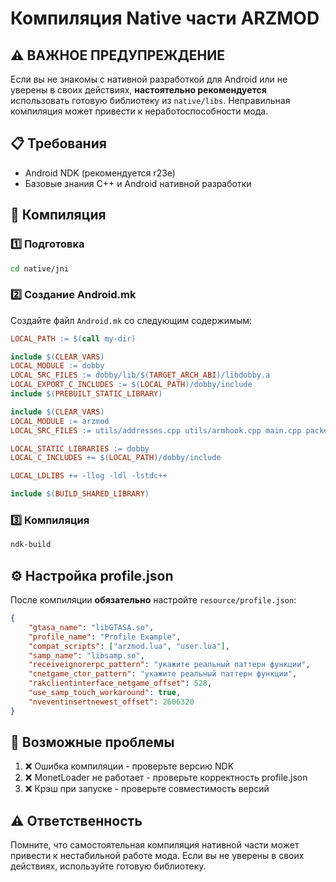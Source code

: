 # Компиляция Native части ARZMOD

## ⚠️ ВАЖНОЕ ПРЕДУПРЕЖДЕНИЕ
Если вы не знакомы с нативной разработкой для Android или не уверены в своих действиях, **настоятельно рекомендуется** использовать готовую библиотеку из `native/libs`. Неправильная компиляция может привести к неработоспособности мода.

## 📋 Требования
- Android NDK (рекомендуется r23e)
- Базовые знания C++ и Android нативной разработки

## 🚀 Компиляция

### 1️⃣ Подготовка
```bash
cd native/jni
```

### 2️⃣ Создание Android.mk
Создайте файл `Android.mk` со следующим содержимым:
```makefile
LOCAL_PATH := $(call my-dir)

include $(CLEAR_VARS)
LOCAL_MODULE := dobby
LOCAL_SRC_FILES := dobby/lib/$(TARGET_ARCH_ABI)/libdobby.a
LOCAL_EXPORT_C_INCLUDES := $(LOCAL_PATH)/dobby/include
include $(PREBUILT_STATIC_LIBRARY)

include $(CLEAR_VARS)
LOCAL_MODULE := arzmod
LOCAL_SRC_FILES := utils/addresses.cpp utils/armhook.cpp main.cpp packetsfix.cpp gamefixes.cpp

LOCAL_STATIC_LIBRARIES := dobby
LOCAL_C_INCLUDES += $(LOCAL_PATH)/dobby/include

LOCAL_LDLIBS += -llog -ldl -lstdc++

include $(BUILD_SHARED_LIBRARY)
```

### 3️⃣ Компиляция
```bash
ndk-build
```

## ⚙️ Настройка profile.json
После компиляции **обязательно** настройте `resource/profile.json`:
```json
{
    "gtasa_name": "libGTASA.so",
    "profile_name": "Profile Example",
    "compat_scripts": ["arzmod.lua", "user.lua"],
    "samp_name": "libsamp.so",
    "receiveignorerpc_pattern": "укажите реальный паттерн функции",
    "cnetgame_ctor_pattern": "укажите реальный паттерн функции",
    "rakclientinterface_netgame_offset": 528,
    "use_samp_touch_workaround": true,
    "nveventinsertnewest_offset": 2606320
}
```

## 🐛 Возможные проблемы
1. ❌ Ошибка компиляции - проверьте версию NDK
2. ❌ MonetLoader не работает - проверьте корректность profile.json
3. ❌ Крэш при запуске - проверьте совместимость версий

## ⚠️ Ответственность
Помните, что самостоятельная компиляция нативной части может привести к нестабильной работе мода. Если вы не уверены в своих действиях, используйте готовую библиотеку.
